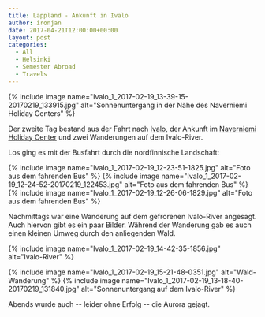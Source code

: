 ```yaml
---
title: Lappland - Ankunft in Ivalo
author: ironjan
date: 2017-04-21T12:00:00+00:00
layout: post
categories:
  - All
  - Helsinki
  - Semester Abroad
  - Travels
---
```


{% include image name="Ivalo_1_2017-02-19_13-39-15-20170219_133915.jpg" alt="Sonnenuntergang in der Nähe des Naverniemi Holiday Centers" %}

Der zweite Tag bestand aus der Fahrt nach [Ivalo](http://www.inarisaariselka.fi/de/ivalo/), 
der Ankunft im [Naverniemi Holiday Center](http://www.narkka.com/in-english/) 
und zwei Wanderungen auf dem Ivalo-River.


<!--more-->

Los ging es mit der Busfahrt durch die nordfinnische Landschaft:

{% include image name="Ivalo_1_2017-02-19_12-23-51-1825.jpg" alt="Foto aus dem fahrenden Bus" %}
{% include image name="Ivalo_1_2017-02-19_12-24-52-20170219_122453.jpg" alt="Foto aus dem fahrenden Bus" %}
{% include image name="Ivalo_1_2017-02-19_12-26-06-1829.jpg" alt="Foto aus dem fahrenden Bus" %}

Nachmittags war eine Wanderung auf dem gefrorenen Ivalo-River angesagt. Auch hiervon gibt es ein paar Bilder. 
Während der Wanderung gab es auch einen kleinen Umweg durch den anliegenden Wald.

{% include image name="Ivalo_1_2017-02-19_14-42-35-1856.jpg" alt="Ivalo-River" %}


{% include image name="Ivalo_1_2017-02-19_15-21-48-0351.jpg" alt="Wald-Wanderung" %}
{% include image name="Ivalo_1_2017-02-19_13-18-40-20170219_131840.jpg" alt="Sonnenuntergang auf dem Ivalo-River" %}

Abends wurde auch -- leider ohne Erfolg -- die Aurora gejagt. 
